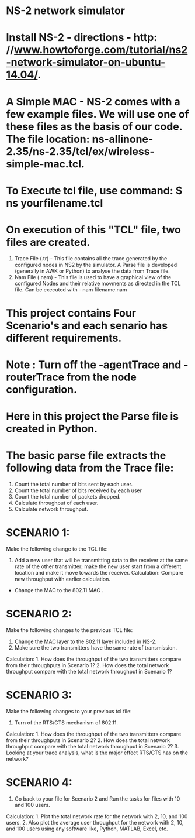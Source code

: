 # NS-2 network simulator
# Install NS-2 - directions - http: //www.howtoforge.com/tutorial/ns2-network-simulator-on-ubuntu-14.04/.

# A Simple MAC - NS-2 comes with a few example files. We will use one of these files as the basis of our code. The file location:  ns-allinone-2.35/ns-2.35/tcl/ex/wireless-simple-mac.tcl.

# To Execute tcl file, use command:  $ ns yourfilename.tcl
# On execution of this "TCL" file, two files are created. 
  1. Trace File (.tr) - This file contains all the trace generated by the configured nodes in NS2 by the simulator. A Parse        file is developed (generally in AWK or Python) to analyse the data from Trace file. 
  2. Nam File (.nam) - This file is used to have a graphical view of the configured Nodes and their relative movments as            directed in the TCL file. Can be executed with - nam filename.nam

# This project contains Four Scenario's and each senario has different requirements.  
# Note : Turn off the -agentTrace and -routerTrace from the node configuration.

# Here in this project the Parse file is created in Python.
# The basic parse file extracts the following data from the Trace file:
  1. Count the total number of bits sent by each user.
  2. Count the total number of bits received by each user
  3. Count the total number of packets dropped.
  4. Calculate throughput of each user.
  5. Calculate network throughput.

# SCENARIO 1: 
  Make the following change to the TCL file: 
  1. Add a new user that will be transmitting data to the receiver at the same rate of the other transmitter; make the              new user start from a different location and make it move towards the receiver.
     Calculation: Compare new throughput with earlier calculation.

* Change the MAC to the 802.11 MAC .


# SCENARIO 2: 
  Make the following changes to the previous TCL file: 
  1. Change the MAC layer to the 802.11 layer included in NS-2. 
  2. Make sure the two transmitters have the same rate of transmission.
 
  Calculation:
    1. How does the throughput of the two transmitters compare from their throughputs in Scenario 1?
    2. How does the total network throughput compare with the total network throughput in Scenario 1?
      
# SCENARIO 3: 
  Make the following changes to your previous tcl file: 
  1. Turn of the RTS/CTS mechanism of 802.11.
  
  Calculation:
    1. How does the throughput of the two transmitters compare from their throughputs in
       Scenario 2?
    2. How does the total network throughput compare with the total network throughput
       in Scenario 2?
    3. Looking at your trace analysis, what is the major effect RTS/CTS has on the network?
    
# SCENARIO 4: 
  1. Go back to your file for Scenario 2 and Run the tasks for files with 10 and 100 users. 
  
  Calculation:
    1. Plot the total network rate for the network with 2, 10, and 100 users. 
    2. Also plot the average user throughput for the network with 2, 10, and 100 users using any software like, Python,            MATLAB, Excel, etc.
